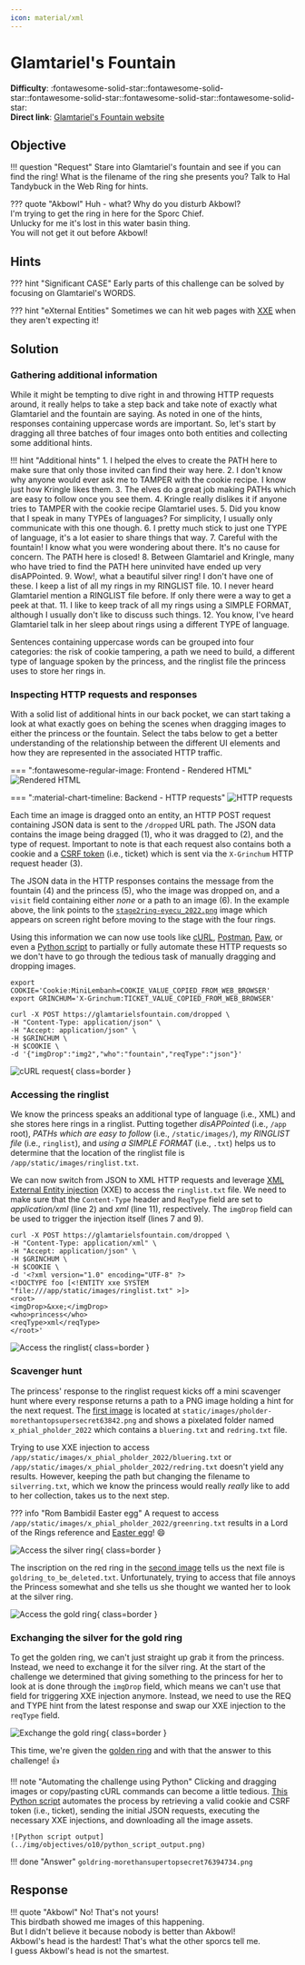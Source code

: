 ```yaml
---
icon: material/xml
---
```


# Glamtariel's Fountain

**Difficulty**: :fontawesome-solid-star::fontawesome-solid-star::fontawesome-solid-star::fontawesome-solid-star::fontawesome-solid-star:<br/>
**Direct link**: [Glamtariel's Fountain website](https://glamtarielsfountain.com/)

## Objective

!!! question "Request"
    Stare into Glamtariel's fountain and see if you can find the ring! What is the filename of the ring she presents you? Talk to Hal Tandybuck in the Web Ring for hints.

??? quote "Akbowl"
    Huh - what? Why do you disturb Akbowl?<br/>
    I'm trying to get the ring in here for the Sporc Chief.<br/>
    Unlucky for me it's lost in this water basin thing.<br/>
    You will not get it out before Akbowl!


## Hints

??? hint "Significant CASE"
    Early parts of this challenge can be solved by focusing on Glamtariel's WORDS.

??? hint "eXternal Entities"
    Sometimes we can hit web pages with [XXE](https://owasp.org/www-community/vulnerabilities/XML_External_Entity_(XXE)_Processing) when they aren't expecting it!


## Solution

### Gathering additional information

While it might be tempting to dive right in and throwing HTTP requests around, it really helps to take a step back and take note of exactly what Glamtariel and the fountain are saying. As noted in one of the hints, responses containing uppercase words are important. So, let's start by dragging all three batches of four images onto both entities and collecting some additional hints.

!!! hint "Additional hints"
    1. I helped the elves to create the PATH here to make sure that only those invited can find their way here.
    2. I don't know why anyone would ever ask me to TAMPER with the cookie recipe. I know just how Kringle likes them.
    3. The elves do a great job making PATHs which are easy to follow once you see them.
    4. Kringle really dislikes it if anyone tries to TAMPER with the cookie recipe Glamtariel uses.
    5. Did you know that I speak in many TYPEs of languages? For simplicity, I usually only communicate with this one though.
    6. I pretty much stick to just one TYPE of language, it's a lot easier to share things that way.
    7. Careful with the fountain! I know what you were wondering about there. It's no cause for concern. The PATH here is closed!
    8. Between Glamtariel and Kringle, many who have tried to find the PATH here uninvited have ended up very disAPPointed.
    9. Wow!, what a beautiful silver ring! I don't have one of these. I keep a list of all my rings in my RINGLIST file.
    10. I never heard Glamtariel mention a RINGLIST file before. If only there were a way to get a peek at that.
    11. I like to keep track of all my rings using a SIMPLE FORMAT, although I usually don't like to discuss such things.
    12. You know, I've heard Glamtariel talk in her sleep about rings using a different TYPE of language.

Sentences containing uppercase words can be grouped into four categories: the risk of cookie tampering, a path we need to build, a different type of language spoken by the princess, and the ringlist file the princess uses to store her rings in.


### Inspecting HTTP requests and responses

With a solid list of additional hints in our back pocket, we can start taking a look at what exactly goes on behing the scenes when dragging images to either the princess or the fountain. Select the tabs below to get a better understanding of the relationship between the different UI elements and how they are represented in the associated HTTP traffic.

=== ":fontawesome-regular-image: Frontend - Rendered HTML"
    ![Rendered HTML](../img/objectives/o10/frontend.png)

=== ":material-chart-timeline: Backend - HTTP requests"
    ![HTTP requests](../img/objectives/o10/backend.png)

Each time an image is dragged onto an entity, an HTTP POST request containing JSON data is sent to the `/dropped` URL path. The JSON data contains the image being dragged (1), who it was dragged to (2), and the type of request. Important to note is that each request also contains both a cookie and a [CSRF token](https://brightsec.com/blog/csrf-token/) (i.e., ticket) which is sent via the `X-Grinchum` HTTP request header (3).

The JSON data in the HTTP responses contains the message from the fountain (4) and the princess (5), who the image was dropped on, and a `visit` field containing either *none* or a path to an image (6). In the example above, the link points to the [`stage2ring-eyecu_2022.png`](../artifacts/objectives/o10/stage2ring-eyecu_2022.png) image which appears on screen right before moving to the stage with the four rings.

Using this information we can now use tools like [cURL](https://curl.se/), [Postman](https://www.postman.com/), [Paw](https://paw.cloud/), or even a [Python script](#automating) to partially or fully automate these HTTP requests so we don't have to go through the tedious task of manually dragging and dropping images.

```shell linenums="1" title="JSON HTTP requests via cURL"
export COOKIE='Cookie:MiniLembanh=COOKIE_VALUE_COPIED_FROM_WEB_BROWSER'
export GRINCHUM='X-Grinchum:TICKET_VALUE_COPIED_FROM_WEB_BROWSER'

curl -X POST https://glamtarielsfountain.com/dropped \
-H "Content-Type: application/json" \
-H "Accept: application/json" \
-H $GRINCHUM \
-H $COOKIE \
-d '{"imgDrop":"img2","who":"fountain","reqType":"json"}'
```

![cURL request](../img/objectives/o10/curl_request.png){ class=border }


### Accessing the ringlist

We know the princess speaks an additional type of language (i.e., XML) and she stores here rings in a ringlist. Putting together *disAPPointed* (i.e., `/app` root), *PATHs which are easy to follow* (i.e., `/static/images/`), *my RINGLIST file* (i.e., `ringlist`), and *using a SIMPLE FORMAT* (i.e., `.txt`) helps us to determine that the location of the ringlist file is `/app/static/images/ringlist.txt`.

We can now switch from JSON to XML HTTP requests and leverage [XML External Entity injection](https://owasp.org/www-community/vulnerabilities/XML_External_Entity_(XXE)_Processing) (XXE) to access the `ringlist.txt` file. We need to make sure that the `Content-Type` header and `ReqType` field are set to *application/xml* (line 2) and *xml* (line 11), respectively. The `imgDrop` field can be used to trigger the injection itself (lines 7 and 9).

```shell linenums="1" hl_lines="2 7 9 11" title="Accessing the ringlist through XXE injection"
curl -X POST https://glamtarielsfountain.com/dropped \
-H "Content-Type: application/xml" \
-H "Accept: application/json" \
-H $GRINCHUM \
-H $COOKIE \
-d '<?xml version="1.0" encoding="UTF-8" ?>
<!DOCTYPE foo [<!ENTITY xxe SYSTEM "file:///app/static/images/ringlist.txt" >]>
<root>
<imgDrop>&xxe;</imgDrop>
<who>princess</who>
<reqType>xml</reqType>
</root>'
```

![Access the ringlist](../img/objectives/o10/access_ringlist.png){ class=border }


### Scavenger hunt

The princess' response to the ringlist request kicks off a mini scavenger hunt where every response returns a path to a PNG image holding a hint for the next request. The [first image](../artifacts/objectives/o10/pholder-morethantopsupersecret63842.png) is located at `static/images/pholder-morethantopsupersecret63842.png` and shows a pixelated folder named `x_phial_pholder_2022` which contains a `bluering.txt` and `redring.txt` file.

Trying to use XXE injection to access `/app/static/images/x_phial_pholder_2022/bluering.txt` or `/app/static/images/x_phial_pholder_2022/redring.txt` doesn't yield any results. However, keeping the path but changing the filename to `silverring.txt`, which we know the princess would really *really* like to add to her collection, takes us to the next step.

??? info "Rom Bambidil Easter egg"
    A request to access `/app/static/images/x_phial_pholder_2022/greenring.txt` results in a Lord of the Rings reference and [Easter egg](../easter_eggs.md#rom-bambidil)! :smile:

![Access the silver ring](../img/objectives/o10/access_silverring.png){ class=border }

The inscription on the red ring in the [second image](../artifacts/objectives/o10/redring-supersupersecret928164.png) tells us the next file is `goldring_to_be_deleted.txt`. Unfortunately, trying to access that file annoys the Princess somewhat and she tells us she thought we wanted her to look at the silver ring.

![Access the gold ring](../img/objectives/o10/access_goldring.png){ class=border }


### Exchanging the silver for the gold ring

To get the golden ring, we can't just straight up grab it from the princess. Instead, we need to exchange it for the silver ring. At the start of the challenge we determined that giving something to the princess for her to look at is done through the `imgDrop` field, which means we can't use that field for triggering XXE injection anymore. Instead, we need to use the REQ and TYPE hint from the latest response and swap our XXE injection to the `reqType` field.

![Exchange the gold ring](../img/objectives/o10/exchange_goldring.png){ class=border }

This time, we're given the [golden ring](../artifacts/objectives/o10/goldring-morethansupertopsecret76394734.png) and with that the answer to this challenge! :thumbsup:

!!! note "Automating the challenge using Python<span id="automating"></span>"
    Clicking and dragging images or copy/pasting cURL commands can become a little tedious. [This Python script](../tools/objectives/o10/send_requests.py) automates the process by retrieving a valid cookie and CSRF token (i.e., ticket), sending the initial JSON requests, executing the necessary XXE injections, and downloading all the image assets.

    ![Python script output](../img/objectives/o10/python_script_output.png)

!!! done "Answer"
    `goldring-morethansupertopsecret76394734.png`


## Response

!!! quote "Akbowl"
    No! That's not yours!<br/>
    This birdbath showed me images of this happening.<br/>
    But I didn't believe it because nobody is better than Akbowl!<br/>
    Akbowl's head is the hardest! That's what the other sporcs tell me.<br/>
    I guess Akbowl's head is not the smartest.

